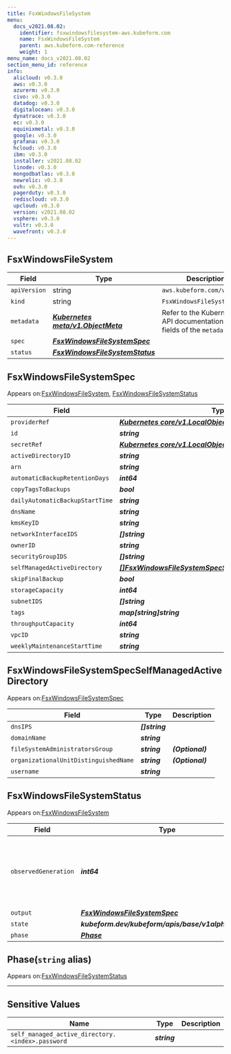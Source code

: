 ```yaml
---
title: FsxWindowsFileSystem
menu:
  docs_v2021.08.02:
    identifier: fsxwindowsfilesystem-aws.kubeform.com
    name: FsxWindowsFileSystem
    parent: aws.kubeform.com-reference
    weight: 1
menu_name: docs_v2021.08.02
section_menu_id: reference
info:
  alicloud: v0.3.0
  aws: v0.3.0
  azurerm: v0.3.0
  civo: v0.3.0
  datadog: v0.3.0
  digitalocean: v0.3.0
  dynatrace: v0.3.0
  ec: v0.3.0
  equinixmetal: v0.3.0
  google: v0.3.0
  grafana: v0.3.0
  hcloud: v0.3.0
  ibm: v0.3.0
  installer: v2021.08.02
  linode: v0.3.0
  mongodbatlas: v0.3.0
  newrelic: v0.3.0
  ovh: v0.3.0
  pagerduty: v0.3.0
  rediscloud: v0.3.0
  upcloud: v0.3.0
  version: v2021.08.02
  vsphere: v0.3.0
  vultr: v0.3.0
  wavefront: v0.3.0
---
```


## FsxWindowsFileSystem
| Field | Type | Description |
| ------ | ----- | ----------- |
| `apiVersion` | string | `aws.kubeform.com/v1alpha1` |
|    `kind` | string | `FsxWindowsFileSystem` |
| `metadata` | ***[Kubernetes meta/v1.ObjectMeta](https://v1-18.docs.kubernetes.io/docs/reference/generated/kubernetes-api/v1.18/#objectmeta-v1-meta)***|Refer to the Kubernetes API documentation for the fields of the `metadata` field.|
| `spec` | ***[FsxWindowsFileSystemSpec](#fsxwindowsfilesystemspec)***||
| `status` | ***[FsxWindowsFileSystemStatus](#fsxwindowsfilesystemstatus)***||
## FsxWindowsFileSystemSpec

Appears on:[FsxWindowsFileSystem](#fsxwindowsfilesystem), [FsxWindowsFileSystemStatus](#fsxwindowsfilesystemstatus)

| Field | Type | Description |
| ------ | ----- | ----------- |
| `providerRef` | ***[Kubernetes core/v1.LocalObjectReference](https://v1-18.docs.kubernetes.io/docs/reference/generated/kubernetes-api/v1.18/#localobjectreference-v1-core)***||
| `id` | ***string***||
| `secretRef` | ***[Kubernetes core/v1.LocalObjectReference](https://v1-18.docs.kubernetes.io/docs/reference/generated/kubernetes-api/v1.18/#localobjectreference-v1-core)***||
| `activeDirectoryID` | ***string***| ***(Optional)*** |
| `arn` | ***string***| ***(Optional)*** |
| `automaticBackupRetentionDays` | ***int64***| ***(Optional)*** |
| `copyTagsToBackups` | ***bool***| ***(Optional)*** |
| `dailyAutomaticBackupStartTime` | ***string***| ***(Optional)*** |
| `dnsName` | ***string***| ***(Optional)*** |
| `kmsKeyID` | ***string***| ***(Optional)*** |
| `networkInterfaceIDS` | ***[]string***| ***(Optional)*** |
| `ownerID` | ***string***| ***(Optional)*** |
| `securityGroupIDS` | ***[]string***| ***(Optional)*** |
| `selfManagedActiveDirectory` | ***[[]FsxWindowsFileSystemSpecSelfManagedActiveDirectory](#fsxwindowsfilesystemspecselfmanagedactivedirectory)***| ***(Optional)*** |
| `skipFinalBackup` | ***bool***| ***(Optional)*** |
| `storageCapacity` | ***int64***||
| `subnetIDS` | ***[]string***||
| `tags` | ***map[string]string***| ***(Optional)*** |
| `throughputCapacity` | ***int64***||
| `vpcID` | ***string***| ***(Optional)*** |
| `weeklyMaintenanceStartTime` | ***string***| ***(Optional)*** |
## FsxWindowsFileSystemSpecSelfManagedActiveDirectory

Appears on:[FsxWindowsFileSystemSpec](#fsxwindowsfilesystemspec)

| Field | Type | Description |
| ------ | ----- | ----------- |
| `dnsIPS` | ***[]string***||
| `domainName` | ***string***||
| `fileSystemAdministratorsGroup` | ***string***| ***(Optional)*** |
| `organizationalUnitDistinguishedName` | ***string***| ***(Optional)*** |
| `username` | ***string***||
## FsxWindowsFileSystemStatus

Appears on:[FsxWindowsFileSystem](#fsxwindowsfilesystem)

| Field | Type | Description |
| ------ | ----- | ----------- |
| `observedGeneration` | ***int64***| ***(Optional)*** Resource generation, which is updated on mutation by the API Server.|
| `output` | ***[FsxWindowsFileSystemSpec](#fsxwindowsfilesystemspec)***| ***(Optional)*** |
| `state` | ***kubeform.dev/kubeform/apis/base/v1alpha1.State***| ***(Optional)*** |
| `phase` | ***[Phase](#phase)***| ***(Optional)*** |
## Phase(`string` alias)

Appears on:[FsxWindowsFileSystemStatus](#fsxwindowsfilesystemstatus)

---
## Sensitive Values
| Name | Type | Description |
|------|------|-------------|
| `self_managed_active_directory.<index>.password` | ***string*** ||
